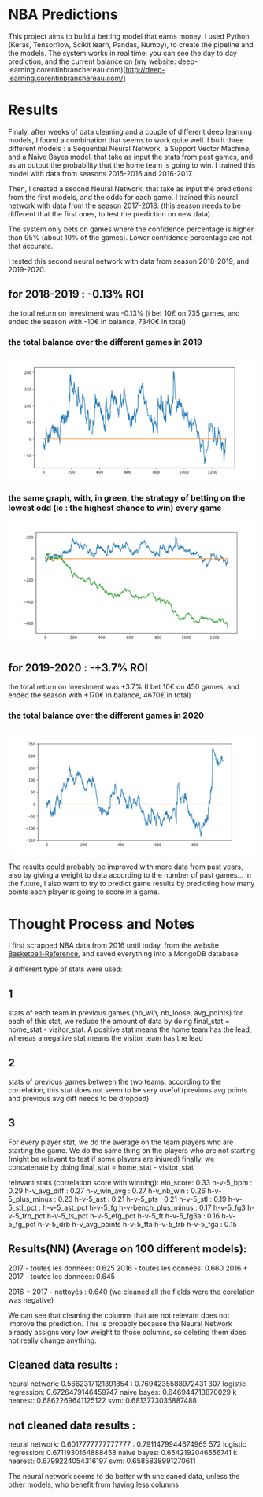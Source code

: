 # NBA Predictions

This project aims to build a betting model that earns money. I used Python (Keras, Tensorflow, Scikit learn, Pandas, Numpy), to create the pipeline and the models. 
The system works in real time: you can see the day to day prediction, and the current balance on (my website: deep-learning.corentinbranchereau.com)[http://deep-learning.corentinbranchereau.com/]

# Results 

Finaly, after weeks of data cleaning and a couple of different deep learning models, I found a combination that seems to work quite well. I built three different models : a  Sequential Neural Network, a Support Vector Machine, and a Naive Bayes model, that take as input the stats from past games, and as an output the probability that the home team is going to win. 
I trained this model with data from seasons 2015-2016 and 2016-2017. 

Then,  I created a second Neural Network, that take as input the predictions from the first models, and the odds for each game. 
I trained this neural network with data from the season 2017-2018. (this season needs to be different that the first ones, to test the prediction on new data). 

The system only bets on games where the confidence percentage is higher than 95% (about 10% of the games). Lower confidence percentage are not that accurate.

I tested this second neural network with data from season 2018-2019, and 2019-2020. 


## for 2018-2019 : -0.13% ROI
the total return on investment was -0.13% (i bet 10€ on 735 games, and ended the season with -10€ in balance,  7340€ in total)

### the total balance over the different games in 2019
![season 2019](./images/2019.png)


### the same graph, with, in green, the strategy of betting on the lowest odd (ie : the highest chance to win) every game
![season 2019](./images/2019_with_bet.png)

## for 2019-2020 : -+3.7% ROI
the total return on investment was +3.7% (I bet 10€ on 450 games, and ended the season with +170€ in balance, 4670€ in total)

### the total balance over the different games in 2020
![season 2020](./images/2020.png)

The results could probably be improved with more data from past years, also by giving a weight to data according to the number of past games...
In the future, I also want to try to predict game results by predicting how many points each player is going to score in a game.


# Thought Process and Notes

I first scrapped NBA data from 2016 until today, from the website [Basketball-Reference](basketball-reference.com), and saved everything into a MongoDB database. 


3 different type of stats were used:

## 1
stats of each team in previous games (nb_win, nb_loose, avg_points)
for each of this stat, we reduce the amount of data by doing final_stat = home_stat - visitor_stat.
A positive stat means the home team has the lead, whereas a negative stat means the visitor team has the lead

## 2
stats of previous games between the two teams:
according to the correlation, this stat does not seem to be very useful
(previous avg points and previous avg diff needs to be dropped)

## 3
For every player stat, we do the average on the team players who are starting the game.
We do the same thing on the players who are not starting (might be relevant to test if some players are injured)
finally, we concatenate by doing final_stat = home_stat - visitor_stat

relevant stats (correlation score with winning): 
elo_score: 0.33
h-v-5_bpm : 0.29
h-v_avg_diff : 0.27
h-v_win_avg : 0.27
h-v_nb_win : 0.26
h-v-5_plus_minus : 0.23
h-v-5_ast : 0.21
h-v-5_pts : 0.21
h-v-5_stl : 0.19
h-v-5_stl_pct : 
h-v-5_ast_pct
h-v-5_fg
h-v-bench_plus_minus : 0.17
h-v-5_fg3
h-v-5_trb_pct
h-v-5_ts_pct
h-v-5_efg_pct
h-v-5_ft
h-v-5_fg3a : 0.16
h-v-5_fg_pct
h-v-5_drb
h-v_avg_points
h-v-5_fta
h-v-5_trb
h-v-5_fga : 0.15


## Results(NN) (Average on 100 different models): 

2017 - toutes les données: 0.625
2016 - toutes les données: 0.660
2016 + 2017 - toutes les données: 0.645

2016 + 2017 - nettoyés : 0.640 (we cleaned all the fields were the corelation was negative)


We can see that cleaning the columns that are not relevant does not improve the prediction. This is probably because the Neural
Network already assigns very low weight to those columns, so deleting them does not really change anything. 


## Cleaned data results : 
  
neural network:  0.5662317121391854 : 0.7694235588972431 307
logistic regression:  0.6726479146459747
naive bayes:  0.646944713870029
k nearest:  0.6862269641125122
svm:  0.6813773035887488

## not cleaned data results : 

neural network:  0.6017777777777777 : 0.7911479944674965 572 
logistic regression:  0.6711930164888458
naive bayes:  0.6542192046556741
k nearest:  0.6799224054316197
svm:  0.6585838991270611

The neural network seems to do better with uncleaned data, unless the other models, who benefit from having less columns
